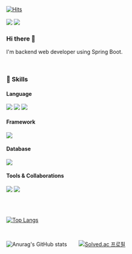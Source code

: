 [![Hits](https://hits.seeyoufarm.com/api/count/incr/badge.svg?url=https%3A%2F%2Fgithub.com%2Fsuynnn%2Fhit-counter&count_bg=%2341454A&title_bg=%23555555&icon=&icon_color=%23E7E7E7&title=hits&edge_flat=false)](https://hits.seeyoufarm.com)
<br/><br/>
<a href="https://suynnn.tistory.com/" target="_blank"><img src="https://img.shields.io/badge/Blog-E4637C?style=flat-square&logo=awesomelists&logoColor=white"/></a>
<img src="https://img.shields.io/badge/suyeonnohh@gmail.com-EA4335?style=flat-square&logo=gmail&logoColor=white"/>

### Hi there 👋
I'm backend web developer using Spring Boot.

<br/>

### 💪 Skills
#### Language
<img src="https://img.shields.io/badge/Java-007396?style=flat-square&logo=java&logoColor=white"/> <img src="https://img.shields.io/badge/HTML5-E34F26?style=flat-square&logo=html5&logoColor=white"/> <img src="https://img.shields.io/badge/CSS3-1572B6?style=flat-square&logo=css3&logoColor=white"/>

#### Framework
<img src="https://img.shields.io/badge/Spring-6DB33F?style=flat-square&logo=Spring&logoColor=white"/>

#### Database
<img src="https://img.shields.io/badge/MySQL-4479A1?style=flat-square&logo=MySQL&logoColor=white"/>

#### Tools & Collaborations
<img src="https://img.shields.io/badge/Git-F05032?style=flat-square&logo=git&logoColor=white"/> <img src="https://img.shields.io/badge/GitHub-181717?style=flat-square&logo=GitHub&logoColor=white"/>

 <!-- ### 🙌 Used at least once -->

<br/><br/>

 [![Top Langs](https://github-readme-stats.vercel.app/api/top-langs/?username=suynnn&layout=compact)](https://github.com/suynnn/github-readme-stats)

<br/>

![Anurag's GitHub stats](https://github-readme-stats.vercel.app/api?username=suynnn&show_icons=true&theme=date_night&count_private=true&hide=stars) &nbsp;&nbsp;&nbsp;&nbsp;&nbsp;&nbsp; [![Solved.ac
프로필](http://mazassumnida.wtf/api/v2/generate_badge?boj=su0006)](https://solved.ac/su0006) 

<!--
**suynnn/suynnn** is a ✨ _special_ ✨ repository because its `README.md` (this file) appears on your GitHub profile.

Here are some ideas to get you started:

- 🔭 I’m currently working on ...
- 🌱 I’m currently learning ...
- 👯 I’m looking to collaborate on ...
- 🤔 I’m looking for help with ...
- 💬 Ask me about ...
- 📫 How to reach me: ...
- 😄 Pronouns: ...
- ⚡ Fun fact: ...
-->
